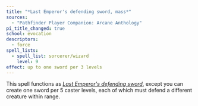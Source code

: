 ```yaml
---
title: "*Last Emperor's defending sword, mass*"
sources:
  - "Pathfinder Player Companion: Arcane Anthology"
pi_title_changed: true
school: evocation
descriptors:
  - force
spell_lists:
  - spell_list: sorcerer/wizard
    level: 9
effect: up to one sword per 3 levels
---
```


This spell functions as [*Last Emperor's defending sword*](/spell/last-emperors-defending-sword/), except you can create one sword per 5 caster levels, each of which must defend a different creature within range.
